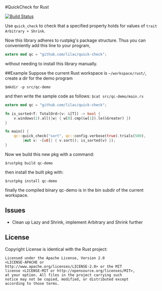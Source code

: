 #QuickCheck for Rust

[![Build Status](https://travis-ci.org/lilac/quick-check.png?branch=master)](https://travis-ci.org/lilac/quick-check)

Use `quick_check` to check that a specified property holds
for values of `trait Arbitrary + Shrink`.

Now this library adheres to rustpkg's package structure.
Thus you can conveniently add this line to your program,
```rust
extern mod qc = "github.com/lilac/quick-check";
```
without needing to install this library manually.

##Example
Suppose the current Rust workspace is `~/workspace/rust/`, create a dir for the demo program

    $mkdir -p src/qc-demo

and then write the sample code as follows: `$cat src/qc-demo/main.rs`
```rust
extern mod qc = "github.com/lilac/quick-check";

fn is_sorted<T: TotalOrd>(v: &[T]) -> bool {
    v.windows(2).all(|w| { w[0].cmp(&w[1]).le(&Greater) })
}

fn main() {
    qc::quick_check("sort", qc::config.verbose(true).trials(500),
        |mut v: ~[u8]| { v.sort(); is_sorted(v) });
}
```
Now we build this new pkg with a command:

    $rustpkg build qc-demo

then install the built pkg with:

    $rustpkg install qc-demo

finally the compiled binary qc-demo is in the bin subdir of the current workspace.

## Issues

* Clean up Lazy and Shrink, implement Arbitrary and Shrink further

## License

Copyright License is identical with the Rust project:

    Licensed under the Apache License, Version 2.0
    <LICENSE-APACHE or
    http://www.apache.org/licenses/LICENSE-2.0> or the MIT
    license <LICENSE-MIT or http://opensource.org/licenses/MIT>,
    at your option. All files in the project carrying such
    notice may not be copied, modified, or distributed except
    according to those terms.
